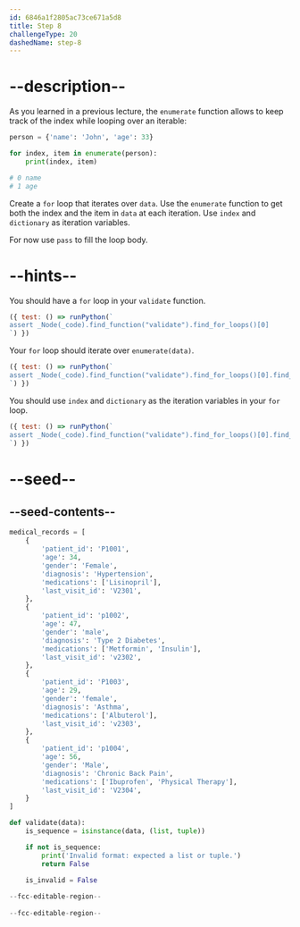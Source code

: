 ```yaml
---
id: 6846a1f2805ac73ce671a5d8
title: Step 8
challengeType: 20
dashedName: step-8
---
```


# --description--

As you learned in a previous lecture, the `enumerate` function allows to keep track of the index while looping over an iterable:

```py
person = {'name': 'John', 'age': 33}

for index, item in enumerate(person):
    print(index, item)

# 0 name
# 1 age
```

Create a `for` loop that iterates over `data`. Use the `enumerate` function to get both the index and the item in `data` at each iteration. Use `index` and `dictionary` as iteration variables.

For now use `pass` to fill the loop body.

# --hints--

You should have a `for` loop in your `validate` function.

```js
({ test: () => runPython(`
assert _Node(_code).find_function("validate").find_for_loops()[0]
`) })
```

Your `for` loop should iterate over `enumerate(data)`.

```js
({ test: () => runPython(`
assert _Node(_code).find_function("validate").find_for_loops()[0].find_for_iter().is_equivalent("enumerate(data)")
`) })
```

You should use `index` and `dictionary` as the iteration variables in your `for` loop.

```js
({ test: () => runPython(`
assert _Node(_code).find_function("validate").find_for_loops()[0].find_for_vars().is_equivalent("index, dictionary")
`) })
```

# --seed--

## --seed-contents--

```py
medical_records = [
    {
        'patient_id': 'P1001',
        'age': 34,
        'gender': 'Female',
        'diagnosis': 'Hypertension',
        'medications': ['Lisinopril'],
        'last_visit_id': 'V2301',
    },
    {
        'patient_id': 'p1002',
        'age': 47,
        'gender': 'male',
        'diagnosis': 'Type 2 Diabetes',
        'medications': ['Metformin', 'Insulin'],
        'last_visit_id': 'v2302',
    },
    {
        'patient_id': 'P1003',
        'age': 29,
        'gender': 'female',
        'diagnosis': 'Asthma',
        'medications': ['Albuterol'],
        'last_visit_id': 'v2303',
    },
    {
        'patient_id': 'p1004',
        'age': 56,
        'gender': 'Male',
        'diagnosis': 'Chronic Back Pain',
        'medications': ['Ibuprofen', 'Physical Therapy'],
        'last_visit_id': 'V2304',
    }
]

def validate(data):
    is_sequence = isinstance(data, (list, tuple))

    if not is_sequence:
        print('Invalid format: expected a list or tuple.')
        return False
        
    is_invalid = False

--fcc-editable-region--
    
--fcc-editable-region--
```

